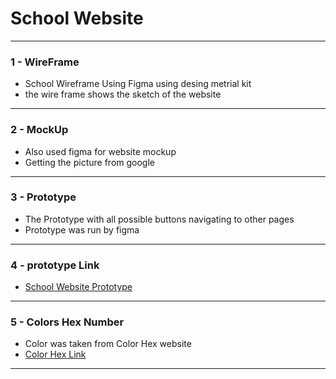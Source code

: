 # School Website
---
### 1 - WireFrame
- School Wireframe Using Figma using desing metrial kit 
- the wire frame shows the sketch of the website
---
### 2 - MockUp
- Also used figma for website mockup
- Getting the picture from google
---
### 3 - Prototype
- The Prototype with all possible buttons navigating to other pages
- Prototype was run by figma
---
### 4 - prototype Link 
- [School Website Prototype]([https://www.figma.com/design/ZZ9KBHsTe14EPXFOBv2t3a/First-Task?node-id=77-432&t=GA0Pi5lzPvmOzb6x-1](https://www.figma.com/proto/ZZ9KBHsTe14EPXFOBv2t3a/First-Task?node-id=77-432&t=GA0Pi5lzPvmOzb6x-1))
---
### 5 - Colors Hex Number
- Color was taken from Color Hex website
- [Color Hex Link](https://www.color-hex.com/color-palette/1294)
---



​
